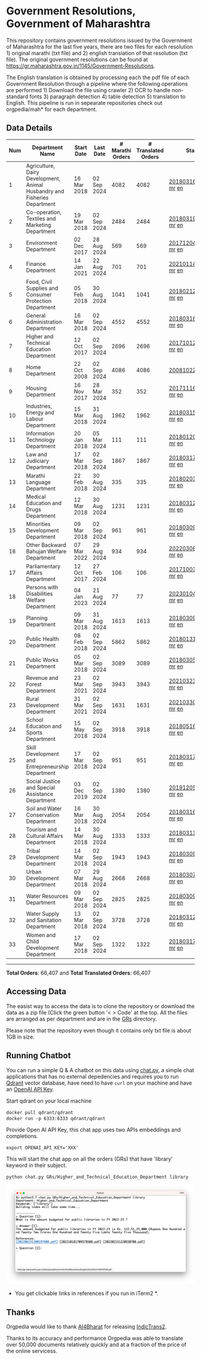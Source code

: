 # Government Resolutions, Government of Maharashtra

This repository contains government resolutions issued by the Government of Maharashtra for the last five years, there are two files for each resolution 1) original marathi (txt file) and 2) english translation of that resolution (txt file). The original government resolutions can be found at https://gr.maharashtra.gov.in/1145/Government-Resolutions.

The English translation is obtained by processing each the pdf file of each Government Resolution through a pipeline where the following operations are performed 1) Download the file using crawler 2) OCR to handle non-standard fonts 3) paragraph detection 4) table  detection 5) translation to English. This pipeline is run in sepearate repositories check out orgpedia/mah* for each department.


## Data Details

| Num | Department Name | Start Date | Last Date | # Marathi Orders | # Translated Orders | Starting Order | Last Order |
| --- | --------------- | ---------- | --------- | ---------------- | ------------------- | -------------- | ---------- |
| 1 | Agriculture, Dairy Development, Animal Husbandry and Fisheries Department | 16 Mar 2018 | 02 Sep 2024 | 4082 | 4082 | [201803161624182101.pdf](https://gr.maharashtra.gov.in/Site/Upload/Government%20Resolutions/English/201803161624182101.pdf) [mr](GRs/Agriculture,_Dairy_Development,_Animal_Husbandry_and_Fisheries_Department/201803161624182101.pdf.mr.txt) [en](GRs/Agriculture,_Dairy_Development,_Animal_Husbandry_and_Fisheries_Department/201803161624182101.pdf.en.txt) | [202409021542301101.pdf](https://gr.maharashtra.gov.in/Site/Upload/Government%20Resolutions/English/202409021542301101.pdf) [mr](GRs/Agriculture,_Dairy_Development,_Animal_Husbandry_and_Fisheries_Department/202409021542301101.pdf.mr.txt) [en](GRs/Agriculture,_Dairy_Development,_Animal_Husbandry_and_Fisheries_Department/202409021542301101.pdf.en.txt) |
| 2 | Co-operation, Textiles and Marketing Department | 19 Mar 2018 | 02 Sep 2024 | 2484 | 2484 | [201803191257576702.pdf](https://gr.maharashtra.gov.in/Site/Upload/Government%20Resolutions/English/201803191257576702.pdf) [mr](GRs/Co-operation,_Textiles_and_Marketing_Department/201803191257576702.pdf.mr.txt) [en](GRs/Co-operation,_Textiles_and_Marketing_Department/201803191257576702.pdf.en.txt) | [202409021548590502.pdf](https://gr.maharashtra.gov.in/Site/Upload/Government%20Resolutions/English/202409021548590502.pdf) [mr](GRs/Co-operation,_Textiles_and_Marketing_Department/202409021548590502.pdf.mr.txt) [en](GRs/Co-operation,_Textiles_and_Marketing_Department/202409021548590502.pdf.en.txt) |
| 3 | Environment Department | 02 Dec 2017 | 28 Aug 2024 | 569 | 569 | [201712041147216904.pdf](https://gr.maharashtra.gov.in/Site/Upload/Government%20Resolutions/English/201712041147216904.pdf) [mr](GRs/Environment_Department/201712041147216904.pdf.mr.txt) [en](GRs/Environment_Department/201712041147216904.pdf.en.txt) | [202408291638051004.pdf](https://gr.maharashtra.gov.in/Site/Upload/Government%20Resolutions/English/202408291638051004.pdf) [mr](GRs/Environment_Department/202408291638051004.pdf.mr.txt) [en](GRs/Environment_Department/202408291638051004.pdf.en.txt) |
| 4 | Finance Department | 14 Jan 2021 | 22 Aug 2024 | 701 | 701 | [202101141237329905.pdf](https://gr.maharashtra.gov.in/Site/Upload/Government%20Resolutions/English/202101141237329905.pdf) [mr](GRs/Finance_Department/202101141237329905.pdf.mr.txt) [en](GRs/Finance_Department/202101141237329905.pdf.en.txt) | [202408221157534405.pdf](https://gr.maharashtra.gov.in/Site/Upload/Government%20Resolutions/English/202408221157534405.pdf) [mr](GRs/Finance_Department/202408221157534405.pdf.mr.txt) [en](GRs/Finance_Department/202408221157534405.pdf.en.txt) |
| 5 | Food, Civil Supplies and Consumer Protection Department | 05 Feb 2018 | 30 Aug 2024 | 1041 | 1041 | [201802121244545806.pdf](https://gr.maharashtra.gov.in/Site/Upload/Government%20Resolutions/English/201802121244545806.pdf) [mr](GRs/Food,_Civil_Supplies_and_Consumer_Protection_Department/201802121244545806.pdf.mr.txt) [en](GRs/Food,_Civil_Supplies_and_Consumer_Protection_Department/201802121244545806.pdf.en.txt) | [202408301653271506.pdf](https://gr.maharashtra.gov.in/Site/Upload/Government%20Resolutions/English/202408301653271506.pdf) [mr](GRs/Food,_Civil_Supplies_and_Consumer_Protection_Department/202408301653271506.pdf.mr.txt) [en](GRs/Food,_Civil_Supplies_and_Consumer_Protection_Department/202408301653271506.pdf.en.txt) |
| 6 | General Administration Department | 16 Mar 2018 | 02 Sep 2024 | 4552 | 4552 | [201803161224022707.pdf](https://gr.maharashtra.gov.in/Site/Upload/Government%20Resolutions/English/201803161224022707.pdf) [mr](GRs/General_Administration_Department/201803161224022707.pdf.mr.txt) [en](GRs/General_Administration_Department/201803161224022707.pdf.en.txt) | [202409021842180207.pdf](https://gr.maharashtra.gov.in/Site/Upload/Government%20Resolutions/English/202409021842180207.pdf) [mr](GRs/General_Administration_Department/202409021842180207.pdf.mr.txt) [en](GRs/General_Administration_Department/202409021842180207.pdf.en.txt) |
| 7 | Higher and Technical Education Department | 12 Oct 2017 | 02 Sep 2024 | 2696 | 2696 | [201710121514029708.pdf](https://gr.maharashtra.gov.in/Site/Upload/Government%20Resolutions/English/201710121514029708.pdf) [mr](GRs/Higher_and_Technical_Education_Department/201710121514029708.pdf.mr.txt) [en](GRs/Higher_and_Technical_Education_Department/201710121514029708.pdf.en.txt) | [202409021754187108.pdf](https://gr.maharashtra.gov.in/Site/Upload/Government%20Resolutions/English/202409021754187108.pdf) [mr](GRs/Higher_and_Technical_Education_Department/202409021754187108.pdf.mr.txt) [en](GRs/Higher_and_Technical_Education_Department/202409021754187108.pdf.en.txt) |
| 8 | Home Department | 22 Oct 2008 | 02 Sep 2024 | 4086 | 4086 | [20081022.pdf](https://gr.maharashtra.gov.in/Site/Upload/Government%20Resolutions/English/20081022.pdf) [mr](GRs/Home_Department/20081022.pdf.mr.txt) [en](GRs/Home_Department/20081022.pdf.en.txt) | [202409021558150629.pdf](https://gr.maharashtra.gov.in/Site/Upload/Government%20Resolutions/English/202409021558150629.pdf) [mr](GRs/Home_Department/202409021558150629.pdf.mr.txt) [en](GRs/Home_Department/202409021558150629.pdf.en.txt) |
| 9 | Housing Department | 16 Nov 2017 | 28 Mar 2024 | 352 | 352 | [201711161447076609.pdf](https://gr.maharashtra.gov.in/Site/Upload/Government%20Resolutions/English/201711161447076609.pdf) [mr](GRs/Housing_Department/201711161447076609.pdf.mr.txt) [en](GRs/Housing_Department/201711161447076609.pdf.en.txt) | [202403281255554909.pdf](https://gr.maharashtra.gov.in/Site/Upload/Government%20Resolutions/English/202403281255554909.pdf) [mr](GRs/Housing_Department/202403281255554909.pdf.mr.txt) [en](GRs/Housing_Department/202403281255554909.pdf.en.txt) |
| 10 | Industries, Energy and Labour Department | 15 Mar 2018 | 31 Aug 2024 | 1962 | 1962 | [201803151204055010.pdf](https://gr.maharashtra.gov.in/Site/Upload/Government%20Resolutions/English/201803151204055010.pdf) [mr](GRs/Industries,_Energy_and_Labour_Department/201803151204055010.pdf.mr.txt) [en](GRs/Industries,_Energy_and_Labour_Department/201803151204055010.pdf.en.txt) | [202408311300283610.pdf](https://gr.maharashtra.gov.in/Site/Upload/Government%20Resolutions/English/202408311300283610.pdf) [mr](GRs/Industries,_Energy_and_Labour_Department/202408311300283610.pdf.mr.txt) [en](GRs/Industries,_Energy_and_Labour_Department/202408311300283610.pdf.en.txt) |
| 11 | Information Technology Department | 20 Jan 2018 | 05 Mar 2024 | 111 | 111 | [201801201843024511.pdf](https://gr.maharashtra.gov.in/Site/Upload/Government%20Resolutions/English/201801201843024511.pdf) [mr](GRs/Information_Technology_Department/201801201843024511.pdf.mr.txt) [en](GRs/Information_Technology_Department/201801201843024511.pdf.en.txt) | [202403051249430211.pdf](https://gr.maharashtra.gov.in/Site/Upload/Government%20Resolutions/English/202403051249430211.pdf) [mr](GRs/Information_Technology_Department/202403051249430211.pdf.mr.txt) [en](GRs/Information_Technology_Department/202403051249430211.pdf.en.txt) |
| 12 | Law and Judiciary Department | 17 Mar 2018 | 02 Sep 2024 | 1867 | 1867 | [201803171129290212.pdf](https://gr.maharashtra.gov.in/Site/Upload/Government%20Resolutions/English/201803171129290212.pdf) [mr](GRs/Law_and_Judiciary_Department/201803171129290212.pdf.mr.txt) [en](GRs/Law_and_Judiciary_Department/201803171129290212.pdf.en.txt) | [202409021504272412.pdf](https://gr.maharashtra.gov.in/Site/Upload/Government%20Resolutions/English/202409021504272412.pdf) [mr](GRs/Law_and_Judiciary_Department/202409021504272412.pdf.mr.txt) [en](GRs/Law_and_Judiciary_Department/202409021504272412.pdf.en.txt) |
| 13 | Marathi Language Department | 22 Feb 2018 | 30 Aug 2024 | 335 | 335 | [201802031549154233.pdf](https://gr.maharashtra.gov.in/Site/Upload/Government%20Resolutions/English/201802031549154233.pdf) [mr](GRs/Marathi_Language_Department/201802031549154233.pdf.mr.txt) [en](GRs/Marathi_Language_Department/201802031549154233.pdf.en.txt) | [202408301119465433.pdf](https://gr.maharashtra.gov.in/Site/Upload/Government%20Resolutions/English/202408301119465433.pdf) [mr](GRs/Marathi_Language_Department/202408301119465433.pdf.mr.txt) [en](GRs/Marathi_Language_Department/202408301119465433.pdf.en.txt) |
| 14 | Medical Education and Drugs Department | 12 Mar 2018 | 30 Aug 2024 | 1231 | 1231 | [201803121137094813.pdf](https://gr.maharashtra.gov.in/Site/Upload/Government%20Resolutions/English/201803121137094813.pdf) [mr](GRs/Medical_Education_and_Drugs_Department/201803121137094813.pdf.mr.txt) [en](GRs/Medical_Education_and_Drugs_Department/201803121137094813.pdf.en.txt) | [202408301126517913.pdf](https://gr.maharashtra.gov.in/Site/Upload/Government%20Resolutions/English/202408301126517913.pdf) [mr](GRs/Medical_Education_and_Drugs_Department/202408301126517913.pdf.mr.txt) [en](GRs/Medical_Education_and_Drugs_Department/202408301126517913.pdf.en.txt) |
| 15 | Minorities Development Department | 09 Mar 2018 | 02 Sep 2024 | 961 | 961 | [201803091218355314.pdf](https://gr.maharashtra.gov.in/Site/Upload/Government%20Resolutions/English/201803091218355314.pdf) [mr](GRs/Minorities_Development_Department/201803091218355314.pdf.mr.txt) [en](GRs/Minorities_Development_Department/201803091218355314.pdf.en.txt) | [202409021707170314.pdf](https://gr.maharashtra.gov.in/Site/Upload/Government%20Resolutions/English/202409021707170314.pdf) [mr](GRs/Minorities_Development_Department/202409021707170314.pdf.mr.txt) [en](GRs/Minorities_Development_Department/202409021707170314.pdf.en.txt) |
| 16 | Other Backward Bahujan Welfare Department | 07 Mar 2022 | 29 Aug 2024 | 934 | 934 | [202203081752439334.pdf](https://gr.maharashtra.gov.in/Site/Upload/Government%20Resolutions/English/202203081752439334.pdf) [mr](GRs/Other_Backward_Bahujan_Welfare_Department/202203081752439334.pdf.mr.txt) [en](GRs/Other_Backward_Bahujan_Welfare_Department/202203081752439334.pdf.en.txt) | [202408301450481634.pdf](https://gr.maharashtra.gov.in/Site/Upload/Government%20Resolutions/English/202408301450481634.pdf) [mr](GRs/Other_Backward_Bahujan_Welfare_Department/202408301450481634.pdf.mr.txt) [en](GRs/Other_Backward_Bahujan_Welfare_Department/202408301450481634.pdf.en.txt) |
| 17 | Parliamentary Affairs Department | 12 Oct 2017 | 27 Feb 2024 | 106 | 106 | [201710031642378615.pdf](https://gr.maharashtra.gov.in/Site/Upload/Government%20Resolutions/English/201710031642378615.pdf) [mr](GRs/Parliamentary_Affairs_Department/201710031642378615.pdf.mr.txt) [en](GRs/Parliamentary_Affairs_Department/201710031642378615.pdf.en.txt) | [202402271500283915.pdf](https://gr.maharashtra.gov.in/Site/Upload/Government%20Resolutions/English/202402271500283915.pdf) [mr](GRs/Parliamentary_Affairs_Department/202402271500283915.pdf.mr.txt) [en](GRs/Parliamentary_Affairs_Department/202402271500283915.pdf.en.txt) |
| 18 | Persons with Disabilities Welfare Department | 04 Jan 2023 | 21 Aug 2024 | 77 | 77 | [202301041906309635.pdf](https://gr.maharashtra.gov.in/Site/Upload/Government%20Resolutions/English/202301041906309635.pdf) [mr](GRs/Persons_with_Disabilities_Welfare_Department/202301041906309635.pdf.mr.txt) [en](GRs/Persons_with_Disabilities_Welfare_Department/202301041906309635.pdf.en.txt) | [202408211521024435.pdf](https://gr.maharashtra.gov.in/Site/Upload/Government%20Resolutions/English/202408211521024435.pdf) [mr](GRs/Persons_with_Disabilities_Welfare_Department/202408211521024435.pdf.mr.txt) [en](GRs/Persons_with_Disabilities_Welfare_Department/202408211521024435.pdf.en.txt) |
| 19 | Planning Department | 09 Mar 2018 | 31 Aug 2024 | 1613 | 1613 | [201803091441032716.pdf](https://gr.maharashtra.gov.in/Site/Upload/Government%20Resolutions/English/201803091441032716.pdf) [mr](GRs/Planning_Department/201803091441032716.pdf.mr.txt) [en](GRs/Planning_Department/201803091441032716.pdf.en.txt) | [202408311325455216.pdf](https://gr.maharashtra.gov.in/Site/Upload/Government%20Resolutions/English/202408311325455216.pdf) [mr](GRs/Planning_Department/202408311325455216.pdf.mr.txt) [en](GRs/Planning_Department/202408311325455216.pdf.en.txt) |
| 20 | Public Health Department | 08 Feb 2018 | 02 Sep 2024 | 5862 | 5862 | [201801311722275417.pdf](https://gr.maharashtra.gov.in/Site/Upload/Government%20Resolutions/English/201801311722275417.pdf) [mr](GRs/Public_Health_Department/201801311722275417.pdf.mr.txt) [en](GRs/Public_Health_Department/201801311722275417.pdf.en.txt) | [202408291725489717.pdf](https://gr.maharashtra.gov.in/Site/Upload/Government%20Resolutions/English/202408291725489717.pdf) [mr](GRs/Public_Health_Department/202408291725489717.pdf.mr.txt) [en](GRs/Public_Health_Department/202408291725489717.pdf.en.txt) |
| 21 | Public Works Department | 05 Mar 2018 | 02 Sep 2024 | 3089 | 3089 | [201803051515468118.pdf](https://gr.maharashtra.gov.in/Site/Upload/Government%20Resolutions/English/201803051515468118.pdf) [mr](GRs/Public_Works_Department/201803051515468118.pdf.mr.txt) [en](GRs/Public_Works_Department/201803051515468118.pdf.en.txt) | [202409021829351118.pdf](https://gr.maharashtra.gov.in/Site/Upload/Government%20Resolutions/English/202409021829351118.pdf) [mr](GRs/Public_Works_Department/202409021829351118.pdf.mr.txt) [en](GRs/Public_Works_Department/202409021829351118.pdf.en.txt) |
| 22 | Revenue and Forest Department | 23 Mar 2021 | 02 Sep 2024 | 3943 | 3943 | [202103231328393119.pdf](https://gr.maharashtra.gov.in/Site/Upload/Government%20Resolutions/English/202103231328393119.pdf) [mr](GRs/Revenue_and_Forest_Department/202103231328393119.pdf.mr.txt) [en](GRs/Revenue_and_Forest_Department/202103231328393119.pdf.en.txt) | [202409021217146819.pdf](https://gr.maharashtra.gov.in/Site/Upload/Government%20Resolutions/English/202409021217146819.pdf) [mr](GRs/Revenue_and_Forest_Department/202409021217146819.pdf.mr.txt) [en](GRs/Revenue_and_Forest_Department/202409021217146819.pdf.en.txt) |
| 23 | Rural Development Department | 31 Mar 2021 | 02 Sep 2024 | 1631 | 1631 | [202103301021181120.pdf](https://gr.maharashtra.gov.in/Site/Upload/Government%20Resolutions/English/202103301021181120.pdf) [mr](GRs/Rural_Development_Department/202103301021181120.pdf.mr.txt) [en](GRs/Rural_Development_Department/202103301021181120.pdf.en.txt) | [202409021232110420.pdf](https://gr.maharashtra.gov.in/Site/Upload/Government%20Resolutions/English/202409021232110420.....pdf) [mr](GRs/Rural_Development_Department/202409021232110420.pdf.mr.txt) [en](GRs/Rural_Development_Department/202409021232110420.pdf.en.txt) |
| 24 | School Education and Sports Department | 15 May 2018 | 02 Sep 2024 | 3918 | 3918 | [201805161114241221.pdf](https://gr.maharashtra.gov.in/Site/Upload/Government%20Resolutions/English/201805161114241221.pdf) [mr](GRs/School_Education_and_Sports_Department/201805161114241221.pdf.mr.txt) [en](GRs/School_Education_and_Sports_Department/201805161114241221.pdf.en.txt) | [202409021749490321.pdf](https://gr.maharashtra.gov.in/Site/Upload/Government%20Resolutions/English/202409021749490321.pdf) [mr](GRs/School_Education_and_Sports_Department/202409021749490321.pdf.mr.txt) [en](GRs/School_Education_and_Sports_Department/202409021749490321.pdf.en.txt) |
| 25 | Skill Development and Entrepreneurship Department | 17 Mar 2018 | 02 Sep 2024 | 951 | 951 | [201803171322099003.pdf](https://gr.maharashtra.gov.in/Site/Upload/Government%20Resolutions/English/201803171322099003.pdf) [mr](GRs/Skill_Development_and_Entrepreneurship_Department/201803171322099003.pdf.mr.txt) [en](GRs/Skill_Development_and_Entrepreneurship_Department/201803171322099003.pdf.en.txt) | [202409021229544303.pdf](https://gr.maharashtra.gov.in/Site/Upload/Government%20Resolutions/English/202409021229544303...pdf) [mr](GRs/Skill_Development_and_Entrepreneurship_Department/202409021229544303.pdf.mr.txt) [en](GRs/Skill_Development_and_Entrepreneurship_Department/202409021229544303.pdf.en.txt) |
| 26 | Social Justice and Special Assistance Department | 03 Dec 2019 | 02 Sep 2024 | 1380 | 1380 | [201912051107011622.pdf](https://gr.maharashtra.gov.in/Site/Upload/Government%20Resolutions/English/201912051107011622.pdf) [mr](GRs/Social_Justice_and_Special_Assistance_Department/201912051107011622.pdf.mr.txt) [en](GRs/Social_Justice_and_Special_Assistance_Department/201912051107011622.pdf.en.txt) | [202409021728150422.pdf](https://gr.maharashtra.gov.in/Site/Upload/Government%20Resolutions/English/202409021728150422.pdf) [mr](GRs/Social_Justice_and_Special_Assistance_Department/202409021728150422.pdf.mr.txt) [en](GRs/Social_Justice_and_Special_Assistance_Department/202409021728150422.pdf.en.txt) |
| 27 | Soil and Water Conservation Department | 16 Mar 2018 | 30 Aug 2024 | 2054 | 2054 | [201803161247582426.pdf](https://gr.maharashtra.gov.in/Site/Upload/Government%20Resolutions/English/201803161247582426.pdf) [mr](GRs/Soil_and_Water_Conservation_Department/201803161247582426.pdf.mr.txt) [en](GRs/Soil_and_Water_Conservation_Department/201803161247582426.pdf.en.txt) | [202408301659248426.pdf](https://gr.maharashtra.gov.in/Site/Upload/Government%20Resolutions/English/202408301659248426.pdf) [mr](GRs/Soil_and_Water_Conservation_Department/202408301659248426.pdf.mr.txt) [en](GRs/Soil_and_Water_Conservation_Department/202408301659248426.pdf.en.txt) |
| 28 | Tourism and Cultural Affairs Department | 14 Mar 2018 | 30 Aug 2024 | 1333 | 1333 | [201803131542054523.pdf](https://gr.maharashtra.gov.in/Site/Upload/Government%20Resolutions/English/201803131542054523.pdf) [mr](GRs/Tourism_and_Cultural_Affairs_Department/201803131542054523.pdf.mr.txt) [en](GRs/Tourism_and_Cultural_Affairs_Department/201803131542054523.pdf.en.txt) | [202408301747578823.pdf](https://gr.maharashtra.gov.in/Site/Upload/Government%20Resolutions/English/202408301747578823.pdf) [mr](GRs/Tourism_and_Cultural_Affairs_Department/202408301747578823.pdf.mr.txt) [en](GRs/Tourism_and_Cultural_Affairs_Department/202408301747578823.pdf.en.txt) |
| 29 | Tribal Development Department | 14 Mar 2018 | 02 Sep 2024 | 1943 | 1943 | [201803091105184924.pdf](https://gr.maharashtra.gov.in/Site/Upload/Government%20Resolutions/English/201803091105184924.pdf) [mr](GRs/Tribal_Development_Department/201803091105184924.pdf.mr.txt) [en](GRs/Tribal_Development_Department/201803091105184924.pdf.en.txt) | [202409021125060224.pdf](https://gr.maharashtra.gov.in/Site/Upload/Government%20Resolutions/English/202409021125060224...pdf) [mr](GRs/Tribal_Development_Department/202409021125060224.pdf.mr.txt) [en](GRs/Tribal_Development_Department/202409021125060224.pdf.en.txt) |
| 30 | Urban Development Department | 07 Mar 2018 | 29 Aug 2024 | 2668 | 2668 | [201803071203178325.pdf](https://gr.maharashtra.gov.in/Site/Upload/Government%20Resolutions/English/201803071203178325.pdf) [mr](GRs/Urban_Development_Department/201803071203178325.pdf.mr.txt) [en](GRs/Urban_Development_Department/201803071203178325.pdf.en.txt) | [202408291659431425.pdf](https://gr.maharashtra.gov.in/Site/Upload/Government%20Resolutions/English/202408291659431425.pdf) [mr](GRs/Urban_Development_Department/202408291659431425.pdf.mr.txt) [en](GRs/Urban_Development_Department/202408291659431425.pdf.en.txt) |
| 31 | Water Resources Department | 09 Mar 2018 | 02 Sep 2024 | 2825 | 2825 | [201803091034435527.pdf](https://gr.maharashtra.gov.in/Site/Upload/Government%20Resolutions/English/201803091034435527.pdf) [mr](GRs/Water_Resources_Department/201803091034435527.pdf.mr.txt) [en](GRs/Water_Resources_Department/201803091034435527.pdf.en.txt) | [202409021338221527.pdf](https://gr.maharashtra.gov.in/Site/Upload/Government%20Resolutions/English/202409021338221527...pdf) [mr](GRs/Water_Resources_Department/202409021338221527.pdf.mr.txt) [en](GRs/Water_Resources_Department/202409021338221527.pdf.en.txt) |
| 32 | Water Supply and Sanitation Department | 13 Mar 2018 | 02 Sep 2024 | 3728 | 3728 | [201803121414108428.pdf](https://gr.maharashtra.gov.in/Site/Upload/Government%20Resolutions/English/201803121414108428.pdf) [mr](GRs/Water_Supply_and_Sanitation_Department/201803121414108428.pdf.mr.txt) [en](GRs/Water_Supply_and_Sanitation_Department/201803121414108428.pdf.en.txt) | [202408301955129128.pdf](https://gr.maharashtra.gov.in/Site/Upload/Government%20Resolutions/English/202408301955129128.pdf) [mr](GRs/Water_Supply_and_Sanitation_Department/202408301955129128.pdf.mr.txt) [en](GRs/Water_Supply_and_Sanitation_Department/202408301955129128.pdf.en.txt) |
| 33 | Women and Child Development Department | 17 Mar 2018 | 02 Sep 2024 | 1322 | 1322 | [201803171539444330.pdf](https://gr.maharashtra.gov.in/Site/Upload/Government%20Resolutions/English/201803171539444330.pdf) [mr](GRs/Women_and_Child_Development_Department/201803171539444330.pdf.mr.txt) [en](GRs/Women_and_Child_Development_Department/201803171539444330.pdf.en.txt) | [202409021810570330.pdf](https://gr.maharashtra.gov.in/Site/Upload/Government%20Resolutions/English/202409021810570330.pdf) [mr](GRs/Women_and_Child_Development_Department/202409021810570330.pdf.mr.txt) [en](GRs/Women_and_Child_Development_Department/202409021810570330.pdf.en.txt) |
----------------------------------------------------------------------------------------------------

**Total Orders**: 66,407 and **Total Translated Orders**: 66,407
## Accessing Data

The easist way to access the data is to clone the repository or download the data as a zip file (Click the green button '< > Code' at the top. All the files are arranged as per department and are in the [GRs](GRs) directory.

Please note that the repository even though it contains only txt file is about 1GB in size.

## Running Chatbot

You can run a simple Q & A chatbot on this data using [chat.py](chat.py), a simple chat applications that has no external depedencies and requires you to run [Qdrant](https://qdrant.tech/) vector database, have need to have `curl` on your machine and have an [OpenAI API Key](https://help.openai.com/en/articles/4936850-where-do-i-find-my-secret-api-key).

Start qdrant on your local machine
```shell
docker pull qdrant/qdrant
docker run -p 6333:6333 qdrant/qdrant
```

Provide Open AI API Key, this chat app uses two APIs embeddings and completions.
```shell
export OPENAI_API_KEY='XXX'
```

This will start the chat app on all the orders (GRs) that have 'library' keyword in their subject.

```shell
python chat.py GRs/Higher_and_Technical_Education_Department library
```

![screenshot of running chat.py](screenshot.png)

* You get clickable links in references if you run in iTerm2 *.

## Thanks

Orgpedia would like to thank [AI4Bharat](https://ai4bharat.iitm.ac.in/) for releasing [IndicTrans2](https://github.com/AI4Bharat/IndicTrans2).

Thanks to its accuracy and performance Orgpedia was able to translate over 50,000 documents relatively quickly and at a fraction of the price of the online servicess.











